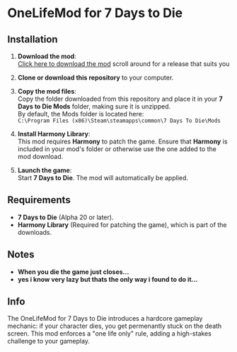 # OneLifeMod for 7 Days to Die

## Installation

1. **Download the mod**:  
   [Click here to download the mod](https://github.com/MoreKronos/One-Life-7-Days-To-Die-Mod/releases) scroll around for a release that suits you

2. **Clone or download this repository** to your computer.

3. **Copy the mod files**:  
   Copy the folder downloaded from this repository and place it in your **7 Days to Die Mods** folder, making sure it is unzipped.  
   By default, the Mods folder is located here:  
   `C:\Program Files (x86)\Steam\steamapps\common\7 Days To Die\Mods`

4. **Install Harmony Library**:  
   This mod requires **Harmony** to patch the game. Ensure that **Harmony** is included in your mod's folder or otherwise use the one added to the mod download.

5. **Launch the game**:  
   Start **7 Days to Die**. The mod will automatically be applied.

## Requirements

- **7 Days to Die** (Alpha 20 or later).
- **Harmony Library** (Required for patching the game), which is part of the downloads.

## Notes

- **When you die the game just closes...**
- **yes i know very lazy but thats the only way i found to do it...**


## Info

The OneLifeMod for 7 Days to Die introduces a hardcore gameplay mechanic: if your character dies, you get permenantly stuck on the death screen. This mod enforces a "one life only" rule, adding a high-stakes challenge to your gameplay.
